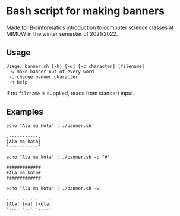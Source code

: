 # Bash script for making banners

Made for Bioinformatics introduction to computer science classes at MIMUW in the winter semester of 2021/2022.

## Usage
```
Usage: banner.sh [-h] [-w] [-c character] [filename]
 -w make banner out of every word
 -c change banner character
 -h help
```

If no `filename` is supplied, reads from standart input.

## Examples

```
echo "Ala ma kota" | ./banner.sh

.-----------.
|Ala ma kota|
'-----------'
```
```
echo "Ala ma kota" | ./banner.sh -c "#"

#############
#Ala ma kota#
#############
```
```
echo "Ala ma kota" | ./banner.sh -w

.---. .--. .----. 
|Ala| |ma| |kota| 
'---' '--' '----' 
```

